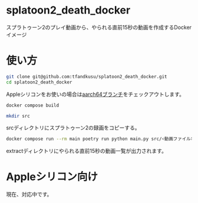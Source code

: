 # splatoon2_death_docker

スプラトゥーン2のプレイ動画から、やられる直前15秒の動画を作成するDockerイメージ

# 使い方

```sh
git clone git@github.com:tfandkusu/splatoon2_death_docker.git
cd splatoon2_death_docker
```

Appleシリコンをお使いの場合は[aarch64ブランチ](https://github.com/tfandkusu/splatoon2_death_docker/pull/8)をチェックアウトします。

```sh
docker compose build
```

```sh
mkdir src
```

srcディレクトリにスプラトゥーン2の録画をコピーする。

```sh
docker compose run --rm main poetry run python main.py src/<動画ファイル名>
```

extractディレクトリにやられる直前15秒の動画一覧が出力されます。


# Appleシリコン向け

現在、対応中です。
